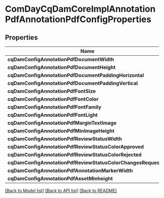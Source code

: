 # ComDayCqDamCoreImplAnnotationPdfAnnotationPdfConfigProperties

## Properties
Name | Type | Description | Notes
------------ | ------------- | ------------- | -------------
**cqDamConfigAnnotationPdfDocumentWidth** | [**OpenAPI\Server\Model\ConfigNodePropertyInteger**](ConfigNodePropertyInteger.md) |  | [optional] 
**cqDamConfigAnnotationPdfDocumentHeight** | [**OpenAPI\Server\Model\ConfigNodePropertyInteger**](ConfigNodePropertyInteger.md) |  | [optional] 
**cqDamConfigAnnotationPdfDocumentPaddingHorizontal** | [**OpenAPI\Server\Model\ConfigNodePropertyInteger**](ConfigNodePropertyInteger.md) |  | [optional] 
**cqDamConfigAnnotationPdfDocumentPaddingVertical** | [**OpenAPI\Server\Model\ConfigNodePropertyInteger**](ConfigNodePropertyInteger.md) |  | [optional] 
**cqDamConfigAnnotationPdfFontSize** | [**OpenAPI\Server\Model\ConfigNodePropertyInteger**](ConfigNodePropertyInteger.md) |  | [optional] 
**cqDamConfigAnnotationPdfFontColor** | [**OpenAPI\Server\Model\ConfigNodePropertyString**](ConfigNodePropertyString.md) |  | [optional] 
**cqDamConfigAnnotationPdfFontFamily** | [**OpenAPI\Server\Model\ConfigNodePropertyString**](ConfigNodePropertyString.md) |  | [optional] 
**cqDamConfigAnnotationPdfFontLight** | [**OpenAPI\Server\Model\ConfigNodePropertyString**](ConfigNodePropertyString.md) |  | [optional] 
**cqDamConfigAnnotationPdfMarginTextImage** | [**OpenAPI\Server\Model\ConfigNodePropertyInteger**](ConfigNodePropertyInteger.md) |  | [optional] 
**cqDamConfigAnnotationPdfMinImageHeight** | [**OpenAPI\Server\Model\ConfigNodePropertyInteger**](ConfigNodePropertyInteger.md) |  | [optional] 
**cqDamConfigAnnotationPdfReviewStatusWidth** | [**OpenAPI\Server\Model\ConfigNodePropertyInteger**](ConfigNodePropertyInteger.md) |  | [optional] 
**cqDamConfigAnnotationPdfReviewStatusColorApproved** | [**OpenAPI\Server\Model\ConfigNodePropertyString**](ConfigNodePropertyString.md) |  | [optional] 
**cqDamConfigAnnotationPdfReviewStatusColorRejected** | [**OpenAPI\Server\Model\ConfigNodePropertyString**](ConfigNodePropertyString.md) |  | [optional] 
**cqDamConfigAnnotationPdfReviewStatusColorChangesRequested** | [**OpenAPI\Server\Model\ConfigNodePropertyString**](ConfigNodePropertyString.md) |  | [optional] 
**cqDamConfigAnnotationPdfAnnotationMarkerWidth** | [**OpenAPI\Server\Model\ConfigNodePropertyInteger**](ConfigNodePropertyInteger.md) |  | [optional] 
**cqDamConfigAnnotationPdfAssetMinheight** | [**OpenAPI\Server\Model\ConfigNodePropertyInteger**](ConfigNodePropertyInteger.md) |  | [optional] 

[[Back to Model list]](../README.md#documentation-for-models) [[Back to API list]](../README.md#documentation-for-api-endpoints) [[Back to README]](../README.md)


